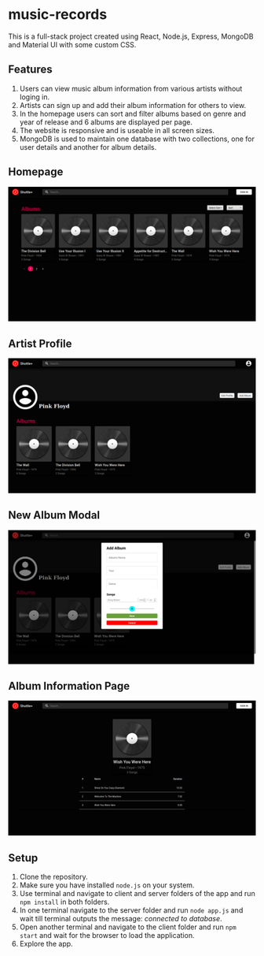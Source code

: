 # music-records

This is a full-stack project created using React, Node.js, Express, MongoDB and Material UI with some custom CSS. 
## Features
1. Users can view music album information from various artists without loging in.
2. Artists can sign up and add their album information for others to view.
3. In the homepage users can sort and filter albums based on genre and year of release and 6 albums are displayed per page.
4. The website is responsive and is useable in all screen sizes.
5. MongoDB is used to maintain one database with two collections, one for user details and another for album details.

## Homepage

![homepage](/screenshots/homepage.png)

## Artist Profile
![artist profile](/screenshots/artistprofile.png)
## New Album Modal
![new album modal](/screenshots/albummodal.png)
## Album Information Page
![Album Information Page](/screenshots/albuminfo.png)
## Setup

1. Clone the repository.
2. Make sure you have installed `node.js` on your system.
3. Use terminal and navigate to client and server folders of the app and run
   `npm install` in both folders.
4. In one terminal navigate to the server folder and run `node app.js` and wait
   till terminal outputs the message: _connected to database_.
5. Open another terminal and navigate to the client folder and run `npm start`
   and wait for the browser to load the application.
6. Explore the app.
